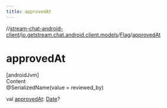 ```yaml
---
title: approvedAt
---
```

//[stream-chat-android-client](../../../index.md)/[io.getstream.chat.android.client.models](../index.md)/[Flag](index.md)/[approvedAt](approvedAt.md)



# approvedAt  
[androidJvm]  
Content  
@SerializedName(value = reviewed_by)  
  
val [approvedAt](approvedAt.md): [Date](https://developer.android.com/reference/kotlin/java/util/Date.html)?  



